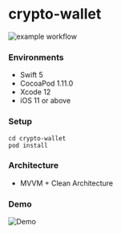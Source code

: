 # crypto-wallet
![example workflow](https://github.com/quanghoang0101/crypto-wallet/actions/workflows/swift.yml/badge.svg)

### Environments
- Swift 5
- CocoaPod 1.11.0
- Xcode 12
- iOS 11 or above

### Setup
```
cd crypto-wallet
pod install
```

### Architecture
- MVVM + Clean Architecture

### Demo
![Demo](./Demo/Demo.gif)
